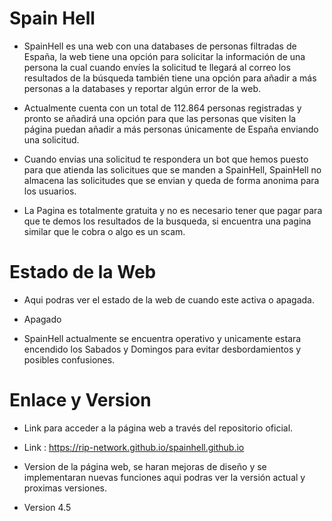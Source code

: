 # Spain Hell

* SpainHell es una web con una databases de personas filtradas de España, la web tiene una opción para solicitar la información de una persona la cual cuando envíes la solicitud te llegará al correo los resultados de la búsqueda también tiene una opción para añadir a más personas a la databases y reportar algún error de la web.

* Actualmente cuenta con un total de 112.864 personas registradas y pronto se añadirá una opción para que las personas que visiten la página puedan añadir a más personas únicamente de España enviando una solicitud.

* Cuando envias una solicitud te respondera un bot que hemos puesto para que atienda las solicitues que se manden a SpainHell, SpainHell no almacena las solicitudes que se envian y queda de forma anonima para los usuarios.

* La Pagina es totalmente gratuita y no es necesario tener que pagar para que te demos los resultados de la busqueda, si encuentra una pagina similar que le cobra o algo es un scam.

# Estado de la Web

* Aqui podras ver el estado de la web de cuando este activa o apagada.

* Apagado

* SpainHell actualmente se encuentra operativo y unicamente estara encendido los Sabados y Domingos para evitar desbordamientos y posibles confusiones.

# Enlace y Version

* Link para acceder a la página web a través del repositorio oficial.

* Link : https://rip-network.github.io/spainhell.github.io

* Version de la página web, se haran mejoras de diseño y se implementaran nuevas funciones aqui podras ver la versión actual y proximas versiones.

* Version 4.5
